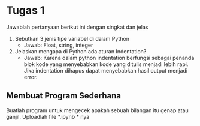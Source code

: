 # Tugas 1

Jawablah pertanyaan berikut ini dengan singkat dan jelas
1. Sebutkan 3 jenis tipe variabel di dalam Python
    * Jawab: Float, string, integer
2. Jelaskan mengapa di Python ada aturan Indentation?
    * Jawab: Karena dalam python indentation berfungsi sebagai penanda blok kode yang menyebabkan kode yang ditulis menjadi lebih rapi. Jika indentation dihapus dapat menyebabkan hasil output menjadi error.
    
## Membuat Program Sederhana

Buatlah program untuk mengecek apakah sebuah bilangan itu genap atau ganjil. Uploadlah file *.ipynb * nya

